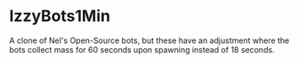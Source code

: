 # IzzyBots1Min
A clone of Nel's Open-Source bots, but these have an adjustment where the bots collect mass for 60 seconds upon spawning instead of 18 seconds. 
